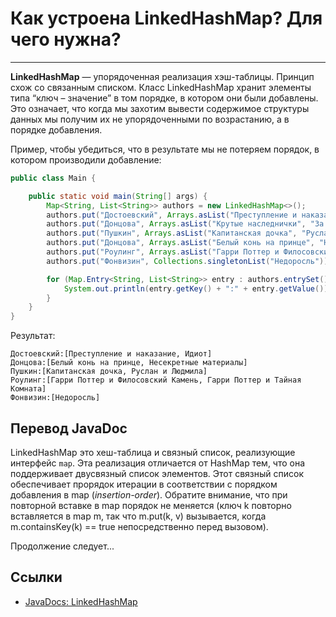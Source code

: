 # Как устроена LinkedHashMap? Для чего нужна?
---

**LinkedHashMap** — упорядоченная реализация хэш-таблицы. Принцип схож со связанным списком.
Класс LinkedHashMap хранит элементы типа “ключ – значение” в том порядке, в котором они были добавлены. 
Это означает, что когда мы захотим вывести содержимое структуры данных мы получим их не упорядоченными 
по возрастанию, а в порядке добавления.

Пример, чтобы убедиться, что в результате мы не потеряем порядок, в котором производили добавление:

```java
public class Main {

    public static void main(String[] args) {
        Map<String, List<String>> authors = new LinkedHashMap<>();
        authors.put("Достоевский", Arrays.asList("Преступление и наказание", "Идиот"));
        authors.put("Донцова", Arrays.asList("Крутые наследнички", "За всеми зайцами"));
        authors.put("Пушкин", Arrays.asList("Капитанская дочка", "Руслан и Людмила"));
        authors.put("Донцова", Arrays.asList("Белый конь на принце", "Несекретные материалы"));
        authors.put("Роулинг", Arrays.asList("Гарри Поттер и Филосовский Камень", "Гарри Поттер и Тайная Комната"));
        authors.put("Фонвизин", Collections.singletonList("Недоросль"));

        for (Map.Entry<String, List<String>> entry : authors.entrySet()) {
            System.out.println(entry.getKey() + ":" + entry.getValue());
        }
    }
}
```
Результат:
```
Достоевский:[Преступление и наказание, Идиот]
Донцова:[Белый конь на принце, Несекретные материалы]
Пушкин:[Капитанская дочка, Руслан и Людмила]
Роулинг:[Гарри Поттер и Филосовский Камень, Гарри Поттер и Тайная Комната]
Фонвизин:[Недоросль]
```

## Перевод JavaDoc

LinkedHashMap это хеш-таблица и связный список, реализующие интерфейс `map`. Эта реализация отличается от HashMap тем, что она поддерживает двусвязный список элементов. Этот связный список обеспечивает прорядок итерации в соответствии с порядком добавления в map (*insertion-order*). Обратите внимание, что при повторной вставке в map порядок не меняется (ключ k повторно вставляется в map m, так что m.put(k, v) вызывается, когда m.containsKey(k) == true непосредственно перед вызовом).

Продолжение следует...

## Ссылки

- [JavaDocs: LinkedHashMap](https://docs.oracle.com/javase/8/docs/api/java/util/LinkedHashMap.html)